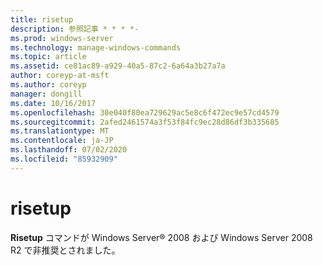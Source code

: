 ```yaml
---
title: risetup
description: 参照記事 * * * *-
ms.prod: windows-server
ms.technology: manage-windows-commands
ms.topic: article
ms.assetid: ce81ac89-a929-40a5-87c2-6a64a3b27a7a
author: coreyp-at-msft
ms.author: coreyp
manager: dongill
ms.date: 10/16/2017
ms.openlocfilehash: 30e040f80ea729629ac5e8c6f472ec9e57cd4579
ms.sourcegitcommit: 2afed2461574a3f53f84fc9ec28d86df3b335685
ms.translationtype: MT
ms.contentlocale: ja-JP
ms.lasthandoff: 07/02/2020
ms.locfileid: "85932909"
---
```

# <a name="risetup"></a>risetup



**Risetup** コマンドが Windows Server® 2008 および Windows Server 2008 R2 で非推奨とされました。